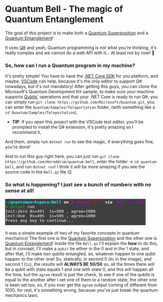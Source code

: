 # Quantum Bell - The magic of Quantum Entanglement

The goal of this project is to make both a [Quantum Superposition](https://en.wikipedia.org/wiki/Quantum_superposition) and a [Quantum Entanglement](https://en.wikipedia.org/wiki/Quantum_entanglement)!

It uses [Q#](https://docs.microsoft.com/en-us/quantum/quantum-qr-intro?view=qsharp-preview) and yeah, Quantum programming is not what you're thinking, it's really complex and we cannot do a web API with it... At least not by now! :sparkling_heart:

### So, how can I run a Quantum program in my machine?

It's pretty simple! You have to have the [.NET Core SDK](https://www.microsoft.com/net/learn/get-started) for you platform, and maybe, [VSCode](https://code.visualstudio.com/) can help, because it's the only editor to support Q# nowadays, but it's not mandatory!
After getting this guys, you can clone the Microsoft's Quantum Development Kit sample, to make sure your machine supports [Qubits'](https://en.wikipedia.org/wiki/Qubit) operations and that your .NET Core is ready to run Q#, you can simply run `git clone https://github.com/Microsoft/Quantum.git`, you can enter the `Quantum/Samples/Teleportation` folder, (with something like a `cd Quantum/Samples/Teleportation`),

* **TIP**: If you open this project with the VSCode text editor, you'll be prompted to install the Q# extension, it's pretty amazing so I recommend it,

And them, simply run `dotnet run` to see the magic, if everything goes fine, you're done!

And to run this guy right here, you can just run `git clone https://github.com/Horaddrim/quantum-bell`, enter the folder -> `cd quantum-bell`, and run `dotnet run`! I think it will be more amazing if you see the source code in the `Bell.qs` file :wink:

### So what is happening? I just see a bunch of numbers with no sense at all!
![Image of the code running](assets/screenshot-running.jpeg)

It was a simple example of two of my favorite concepts in quantum mechanics! The first one is the [Quantum Superposition](https://en.wikipedia.org/wiki/Quantum_superposition) and the other one is [Quantum Entanglement](https://en.wikipedia.org/wiki/Quantum_entanglement)! Inside the file `Bell.qs` I'll explain the **how** to do this, but in concept, I'll make a `qubit` be either in the 0 and in the 1 state, and after that, I'll make two qubits entangled, so, whatever happen to one qubit happen to the other one! So, statically, in second 0 (`0s` in the image), and second 1 (`1s`), the results will **ALWAYS BE 50/50** so, all the times there will be a qubit with state equals 1 and one with state 0, and this will happen all the time, but the `agree` result is just the check, to see if one of the qubits is equal to the another after I set one of them to a random state, the other one is been set too, so, if you ever get the `agree` output coming of different from 1000, for real, it's something wrong, because you've just break the quantum mechanics laws.
